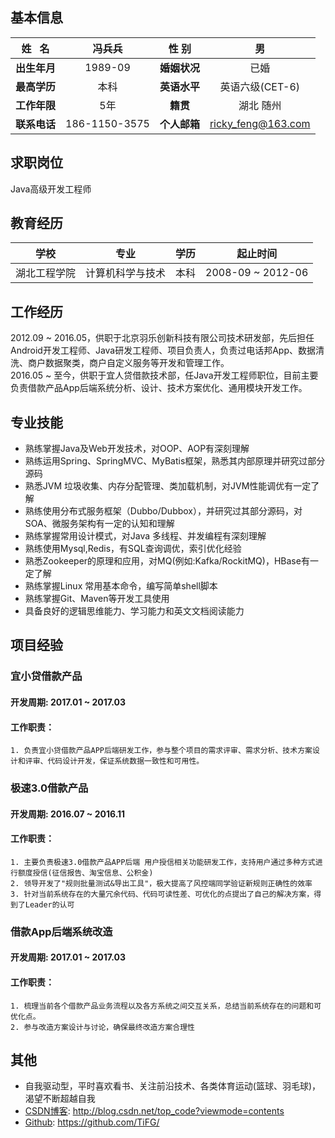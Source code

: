 ## 基本信息
|姓   名 | 冯兵兵 | 性  别 | 男 |
| :----: | :----: | :----: | :----: |
| **出生年月** | 1989-09 | **婚姻状况** | 已婚 |
| **最高学历** | 本科 | **英语水平** | 英语六级(CET-6) |
| **工作年限** | 5年 | **籍贯** | 湖北 随州 |
| **联系电话** | 186-1150-3575 | **个人邮箱** | ricky_feng@163.com |

## 求职岗位
Java高级开发工程师

## 教育经历
|学校 | 专业 | 学历 | 起止时间 |
| :----: | :----: | :----: | :----: |
| 湖北工程学院 | 计算机科学与技术 | 本科 | 2008-09 ~ 2012-06 |

## 工作经历
2012.09 ~ 2016.05，供职于北京羽乐创新科技有限公司技术研发部，先后担任Android开发工程师、Java研发工程师、项目负责人，负责过电话邦App、数据清洗、商户数据聚类，商户自定义服务等开发和管理工作。
<br>
2016.05 ~ 至今，供职于宜人贷借款技术部，任Java开发工程师职位，目前主要负责借款产品App后端系统分析、设计、技术方案优化、通用模块开发工作。

## 专业技能
* 熟练掌握Java及Web开发技术，对OOP、AOP有深刻理解
* 熟练运用Spring、SpringMVC、MyBatis框架，熟悉其内部原理并研究过部分源码
* 熟悉JVM 垃圾收集、内存分配管理、类加载机制，对JVM性能调优有一定了解
* 熟练使用分布式服务框架（Dubbo/Dubbox），并研究过其部分源码，对SOA、微服务架构有一定的认知和理解
* 熟练掌握常用设计模式，对Java 多线程、并发编程有深刻理解
* 熟练使用Mysql,Redis，有SQL查询调优，索引优化经验
* 熟悉Zookeeper的原理和应用，对MQ(例如:Kafka/RockitMQ)，HBase有一定了解
* 熟练掌握Linux 常用基本命令，编写简单shell脚本
* 熟练掌握Git、Maven等开发工具使用
* 具备良好的逻辑思维能力、学习能力和英文文档阅读能力

## 项目经验
### 宜小贷借款产品
#### 开发周期: 2017.01 ~ 2017.03 
#### 工作职责：
	1. 负责宜小贷借款产品APP后端研发工作，参与整个项目的需求评审、需求分析、技术方案设计和评审、代码设计开发，保证系统数据一致性和可用性。

### 极速3.0借款产品
#### 开发周期: 2016.07 ~ 2016.11 
#### 工作职责：
	1. 主要负责极速3.0借款产品APP后端 用户授信相关功能研发工作，支持用户通过多种方式进行额度授信(征信报告、淘宝信息、公积金)
	2. 领导开发了"规则批量测试&导出工具"，极大提高了风控端同学验证新规则正确性的效率
	3. 针对当前系统存在的大量冗余代码、代码可读性差、可优化的点提出了自己的解决方案，得到了Leader的认可

### 借款App后端系统改造
#### 开发周期: 2017.01 ~ 2017.03
#### 工作职责：
	1. 梳理当前各个借款产品业务流程以及各方系统之间交互关系，总结当前系统存在的问题和可优化点。
	2. 参与改造方案设计与讨论，确保最终改造方案合理性


## 其他
* 自我驱动型，平时喜欢看书、关注前沿技术、各类体育运动(篮球、羽毛球)，渴望不断超越自我
* [CSDN博客](http://blog.csdn.net/top_code?viewmode=contents): http://blog.csdn.net/top_code?viewmode=contents<br>
* [Github](https://github.com/TiFG/): https://github.com/TiFG/

